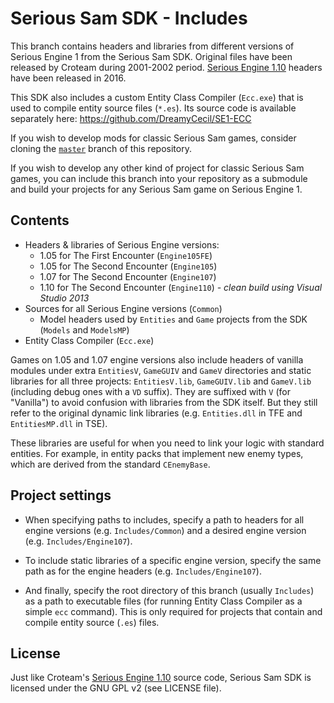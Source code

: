 # Serious Sam SDK - Includes

This branch contains headers and libraries from different versions of Serious Engine 1 from the Serious Sam SDK. Original files have been released by Croteam during 2001-2002 period. [Serious Engine 1.10](https://github.com/Croteam-official/Serious-Engine) headers have been released in 2016.

This SDK also includes a custom Entity Class Compiler (`Ecc.exe`) that is used to compile entity source files (`*.es`). Its source code is available separately here: https://github.com/DreamyCecil/SE1-ECC

If you wish to develop mods for classic Serious Sam games, consider cloning the [`master`](https://github.com/DreamyCecil/SE1-ModSDK/tree/master) branch of this repository.

If you wish to develop any other kind of project for classic Serious Sam games, you can include this branch into your repository as a submodule and build your projects for any Serious Sam game on Serious Engine 1.

## Contents
- Headers & libraries of Serious Engine versions:
  - 1.05 for The First Encounter (`Engine105FE`)
  - 1.05 for The Second Encounter (`Engine105`)
  - 1.07 for The Second Encounter (`Engine107`)
  - 1.10 for The Second Encounter (`Engine110`) *- clean build using Visual Studio 2013*
- Sources for all Serious Engine versions (`Common`)
  - Model headers used by `Entities` and `Game` projects from the SDK (`Models` and `ModelsMP`)
- Entity Class Compiler (`Ecc.exe`)

Games on 1.05 and 1.07 engine versions also include headers of vanilla modules under extra `EntitiesV`, `GameGUIV` and `GameV` directories and static libraries for all three projects: `EntitiesV.lib`, `GameGUIV.lib` and `GameV.lib` (including debug ones with a `VD` suffix).
They are suffixed with `V` (for "Vanilla") to avoid confusion with libraries from the SDK itself. But they still refer to the original dynamic link libraries (e.g. `Entities.dll` in TFE and `EntitiesMP.dll` in TSE).

These libraries are useful for when you need to link your logic with standard entities. For example, in entity packs that implement new enemy types, which are derived from the standard `CEnemyBase`.

## Project settings

- When specifying paths to includes, specify a path to headers for all engine versions (e.g. `Includes/Common`) and a desired engine version (e.g. `Includes/Engine107`).

- To include static libraries of a specific engine version, specify the same path as for the engine headers (e.g. `Includes/Engine107`).

- And finally, specify the root directory of this branch (usually `Includes`) as a path to executable files (for running Entity Class Compiler as a simple `ecc` command). This is only required for projects that contain and compile entity source (`.es`) files.

## License

Just like Croteam's [Serious Engine 1.10](https://github.com/Croteam-official/Serious-Engine) source code, Serious Sam SDK is licensed under the GNU GPL v2 (see LICENSE file).
